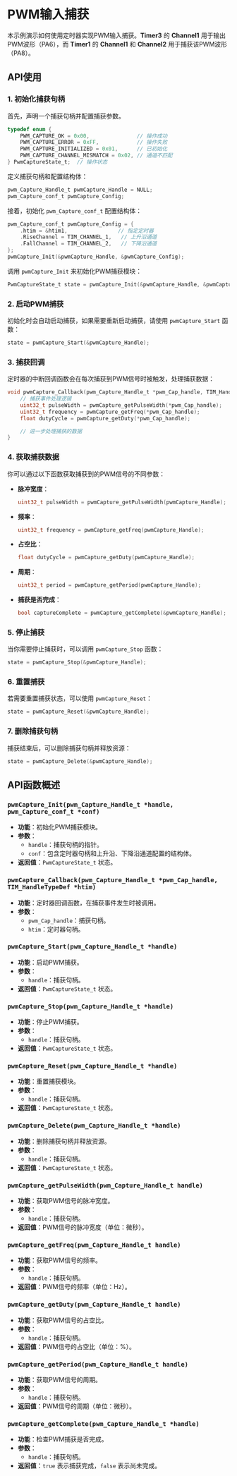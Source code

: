 

# PWM输入捕获

本示例演示如何使用定时器实现PWM输入捕获。**Timer3** 的 **Channel1** 用于输出PWM波形（PA6），而 **Timer1** 的 **Channel1** 和 **Channel2** 用于捕获该PWM波形（PA8）。

## API使用

### 1. 初始化捕获句柄

首先，声明一个捕获句柄并配置捕获参数。

```c
typedef enum {
    PWM_CAPTURE_OK = 0x00,               // 操作成功
    PWM_CAPTURE_ERROR = 0xFF,            // 操作失败
    PWM_CAPTURE_INITIALIZED = 0x01,      // 已初始化
    PWM_CAPTURE_CHANNEL_MISMATCH = 0x02, // 通道不匹配
} PwmCaptureState_t;  // 操作状态
```

定义捕获句柄和配置结构体：

```c
pwm_Capture_Handle_t pwmCapture_Handle = NULL;
pwm_Capture_conf_t pwmCapture_Config;
```

接着，初始化 `pwm_Capture_conf_t` 配置结构体：

```c
pwm_Capture_conf_t pwmCapture_Config = {
    .htim = &htim1,                // 指定定时器
    .RiseChannel = TIM_CHANNEL_1,   // 上升沿通道
    .FallChannel = TIM_CHANNEL_2,   // 下降沿通道
}; 
pwmCapture_Init(&pwmCapture_Handle, &pwmCapture_Config);
```

调用 `pwmCapture_Init` 来初始化PWM捕获模块：

```c
PwmCaptureState_t state = pwmCapture_Init(&pwmCapture_Handle, &pwmCapture_Config);
```

### 2. 启动PWM捕获

初始化时会自动启动捕获，如果需要重新启动捕获，请使用 `pwmCapture_Start` 函数：

```c
state = pwmCapture_Start(&pwmCapture_Handle);
```

### 3. 捕获回调

定时器的中断回调函数会在每次捕获到PWM信号时被触发，处理捕获数据：

```c
void pwmCapture_Callback(pwm_Capture_Handle_t *pwm_Cap_handle, TIM_HandleTypeDef *htim) {
    // 捕获事件处理逻辑
    uint32_t pulseWidth = pwmCapture_getPulseWidth(*pwm_Cap_handle);
    uint32_t frequency = pwmCapture_getFreq(*pwm_Cap_handle);
    float dutyCycle = pwmCapture_getDuty(*pwm_Cap_handle);

    // 进一步处理捕获的数据
}
```

### 4. 获取捕获数据

你可以通过以下函数获取捕获到的PWM信号的不同参数：

- **脉冲宽度**：

    ```c
    uint32_t pulseWidth = pwmCapture_getPulseWidth(pwmCapture_Handle);
    ```

- **频率**：

    ```c
    uint32_t frequency = pwmCapture_getFreq(pwmCapture_Handle);
    ```

- **占空比**：

    ```c
    float dutyCycle = pwmCapture_getDuty(pwmCapture_Handle);
    ```

- **周期**：

    ```c
    uint32_t period = pwmCapture_getPeriod(pwmCapture_Handle);
    ```

- **捕获是否完成**：

    ```c
    bool captureComplete = pwmCapture_getComplete(&pwmCapture_Handle);
    ```

### 5. 停止捕获

当你需要停止捕获时，可以调用 `pwmCapture_Stop` 函数：

```c
state = pwmCapture_Stop(&pwmCapture_Handle);
```

### 6. 重置捕获

若需要重置捕获状态，可以使用 `pwmCapture_Reset`：

```c
state = pwmCapture_Reset(&pwmCapture_Handle);
```

### 7. 删除捕获句柄

捕获结束后，可以删除捕获句柄并释放资源：

```c
state = pwmCapture_Delete(&pwmCapture_Handle);
```

## API函数概述

### `pwmCapture_Init(pwm_Capture_Handle_t *handle, pwm_Capture_conf_t *conf)`
- **功能**：初始化PWM捕获模块。
- **参数**：
  - `handle`：捕获句柄的指针。
  - `conf`：包含定时器句柄和上升沿、下降沿通道配置的结构体。
- **返回值**：`PwmCaptureState_t` 状态。

### `pwmCapture_Callback(pwm_Capture_Handle_t *pwm_Cap_handle, TIM_HandleTypeDef *htim)`
- **功能**：定时器回调函数，在捕获事件发生时被调用。
- **参数**：
  - `pwm_Cap_handle`：捕获句柄。
  - `htim`：定时器句柄。
  
### `pwmCapture_Start(pwm_Capture_Handle_t *handle)`
- **功能**：启动PWM捕获。
- **参数**：
  - `handle`：捕获句柄。
- **返回值**：`PwmCaptureState_t` 状态。

### `pwmCapture_Stop(pwm_Capture_Handle_t *handle)`
- **功能**：停止PWM捕获。
- **参数**：
  - `handle`：捕获句柄。
- **返回值**：`PwmCaptureState_t` 状态。

### `pwmCapture_Reset(pwm_Capture_Handle_t *handle)`
- **功能**：重置捕获模块。
- **参数**：
  - `handle`：捕获句柄。
- **返回值**：`PwmCaptureState_t` 状态。

### `pwmCapture_Delete(pwm_Capture_Handle_t *handle)`
- **功能**：删除捕获句柄并释放资源。
- **参数**：
  - `handle`：捕获句柄。
- **返回值**：`PwmCaptureState_t` 状态。

### `pwmCapture_getPulseWidth(pwm_Capture_Handle_t handle)`
- **功能**：获取PWM信号的脉冲宽度。
- **参数**：
  - `handle`：捕获句柄。
- **返回值**：PWM信号的脉冲宽度（单位：微秒）。

### `pwmCapture_getFreq(pwm_Capture_Handle_t handle)`
- **功能**：获取PWM信号的频率。
- **参数**：
  - `handle`：捕获句柄。
- **返回值**：PWM信号的频率（单位：Hz）。

### `pwmCapture_getDuty(pwm_Capture_Handle_t handle)`
- **功能**：获取PWM信号的占空比。
- **参数**：
  - `handle`：捕获句柄。
- **返回值**：PWM信号的占空比（单位：%）。

### `pwmCapture_getPeriod(pwm_Capture_Handle_t handle)`
- **功能**：获取PWM信号的周期。
- **参数**：
  - `handle`：捕获句柄。
- **返回值**：PWM信号的周期（单位：微秒）。

### `pwmCapture_getComplete(pwm_Capture_Handle_t *handle)`
- **功能**：检查PWM捕获是否完成。
- **参数**：
  - `handle`：捕获句柄。
- **返回值**：`true` 表示捕获完成，`false` 表示尚未完成。
